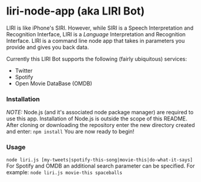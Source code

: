 # liri-node-app (aka LIRI Bot)

LIRI is like iPhone's SIRI. However, while SIRI is a Speech Interpretation and Recognition Interface, LIRI is a _Language_ Interpretation and Recognition Interface. LIRI is a command line node app that takes in parameters you provide and gives you back data.

Currently this LIRI Bot supports the following (fairly ubiquitous) services:
- Twitter
- Spotify
- Open Movie DataBase (OMDB)

### Installation
_NOTE:_ Node.js (and it's associated node package manager) are required to use this app. Installation of Node.js is outside the scope of this README.
After cloning or downloading the repository enter the new directory created and enter:
`npm install`
You are now ready to begin!

### Usage
`node liri.js [my-tweets|spotify-this-song|movie-this|do-what-it-says]`
For Spotify and OMDB an additional search parameter can be specified.
For example:
`node liri.js movie-this spaceballs`